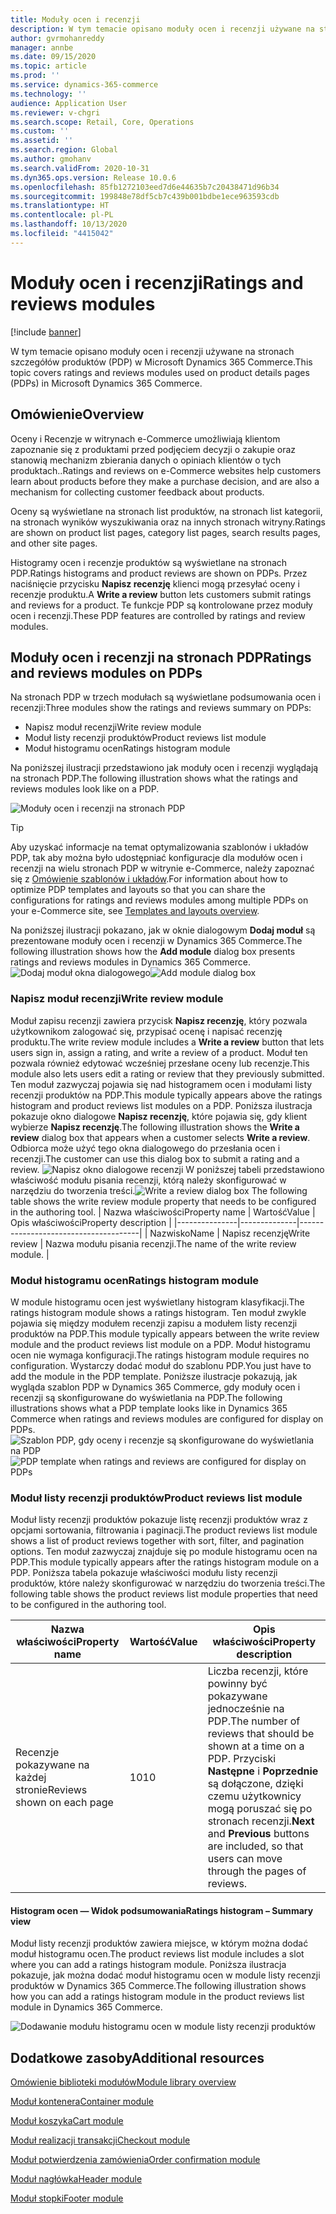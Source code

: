 ```yaml
---
title: Moduły ocen i recenzji
description: W tym temacie opisano moduły ocen i recenzji używane na stronach szczegółów produktów w Microsoft Dynamics 365 Commerce.
author: gvrmohanreddy
manager: annbe
ms.date: 09/15/2020
ms.topic: article
ms.prod: ''
ms.service: dynamics-365-commerce
ms.technology: ''
audience: Application User
ms.reviewer: v-chgri
ms.search.scope: Retail, Core, Operations
ms.custom: ''
ms.assetid: ''
ms.search.region: Global
ms.author: gmohanv
ms.search.validFrom: 2020-10-31
ms.dyn365.ops.version: Release 10.0.6
ms.openlocfilehash: 85fb1272103eed7d6e44635b7c20438471d96b34
ms.sourcegitcommit: 199848e78df5cb7c439b001bdbe1ece963593cdb
ms.translationtype: HT
ms.contentlocale: pl-PL
ms.lasthandoff: 10/13/2020
ms.locfileid: "4415042"
---
```

# <a name="ratings-and-reviews-modules"></a><span data-ttu-id="17365-103">Moduły ocen i recenzji</span><span class="sxs-lookup"><span data-stu-id="17365-103">Ratings and reviews modules</span></span>

[!include [banner](includes/banner.md)]

<span data-ttu-id="17365-104">W tym temacie opisano moduły ocen i recenzji używane na stronach szczegółów produktów (PDP) w Microsoft Dynamics 365 Commerce.</span><span class="sxs-lookup"><span data-stu-id="17365-104">This topic covers ratings and reviews modules used on product details pages (PDPs) in Microsoft Dynamics 365 Commerce.</span></span>

## <a name="overview"></a><span data-ttu-id="17365-105">Omówienie</span><span class="sxs-lookup"><span data-stu-id="17365-105">Overview</span></span>

<span data-ttu-id="17365-106">Oceny i Recenzje w witrynach e-Commerce umożliwiają klientom zapoznanie się z produktami przed podjęciem decyzji o zakupie oraz stanowią mechanizm zbierania danych o opiniach klientów o tych produktach..</span><span class="sxs-lookup"><span data-stu-id="17365-106">Ratings and reviews on e-Commerce websites help customers learn about products before they make a purchase decision, and are also a mechanism for collecting customer feedback about products.</span></span> 

<span data-ttu-id="17365-107">Oceny są wyświetlane na stronach list produktów, na stronach list kategorii, na stronach wyników wyszukiwania oraz na innych stronach witryny.</span><span class="sxs-lookup"><span data-stu-id="17365-107">Ratings are shown on product list pages, category list pages, search results pages, and other site pages.</span></span> 

<span data-ttu-id="17365-108">Histogramy ocen i recenzje produktów są wyświetlane na stronach PDP.</span><span class="sxs-lookup"><span data-stu-id="17365-108">Ratings histograms and product reviews are shown on PDPs.</span></span> <span data-ttu-id="17365-109">Przez naciśnięcie przycisku **Napisz recenzję** klienci mogą przesyłać oceny i recenzje produktu.</span><span class="sxs-lookup"><span data-stu-id="17365-109">A **Write a review** button lets customers submit ratings and reviews for a product.</span></span> <span data-ttu-id="17365-110">Te funkcje PDP są kontrolowane przez moduły ocen i recenzji.</span><span class="sxs-lookup"><span data-stu-id="17365-110">These PDP features are controlled by ratings and review modules.</span></span>

## <a name="ratings-and-reviews-modules-on-pdps"></a><span data-ttu-id="17365-111">Moduły ocen i recenzji na stronach PDP</span><span class="sxs-lookup"><span data-stu-id="17365-111">Ratings and reviews modules on PDPs</span></span> 

<span data-ttu-id="17365-112">Na stronach PDP w trzech modułach są wyświetlane podsumowania ocen i recenzji:</span><span class="sxs-lookup"><span data-stu-id="17365-112">Three modules show the ratings and reviews summary on PDPs:</span></span>
- <span data-ttu-id="17365-113">Napisz moduł recenzji</span><span class="sxs-lookup"><span data-stu-id="17365-113">Write review module</span></span>
- <span data-ttu-id="17365-114">Moduł listy recenzji produktów</span><span class="sxs-lookup"><span data-stu-id="17365-114">Product reviews list module</span></span>
- <span data-ttu-id="17365-115">Moduł histogramu ocen</span><span class="sxs-lookup"><span data-stu-id="17365-115">Ratings histogram module</span></span>
 
<span data-ttu-id="17365-116">Na poniższej ilustracji przedstawiono jak moduły ocen i recenzji wyglądają na stronach PDP.</span><span class="sxs-lookup"><span data-stu-id="17365-116">The following illustration shows what the ratings and reviews modules look like on a PDP.</span></span>

![Moduły ocen i recenzji na stronach PDP](media/rnr-eCommerce-pdp-reviews-modules_design.png)

> [!TIP] 
> <span data-ttu-id="17365-118">Aby uzyskać informacje na temat optymalizowania szablonów i układów PDP, tak aby można było udostępniać konfiguracje dla modułów ocen i recenzji na wielu stronach PDP w witrynie e-Commerce, należy zapoznać się z [Omówienie szablonów i układów](templates-layouts-overview.md).</span><span class="sxs-lookup"><span data-stu-id="17365-118">For information about how to optimize PDP templates and layouts so that you can share the configurations for ratings and reviews modules among multiple PDPs on your e-Commerce site, see [Templates and layouts overview](templates-layouts-overview.md).</span></span>

<span data-ttu-id="17365-119">Na poniższej ilustracji pokazano, jak w oknie dialogowym **Dodaj moduł** są prezentowane moduły ocen i recenzji w Dynamics 365 Commerce.</span><span class="sxs-lookup"><span data-stu-id="17365-119">The following illustration shows how the **Add module** dialog box presents ratings and reviews modules in Dynamics 365 Commerce.</span></span>
<span data-ttu-id="17365-120">![Dodaj moduł okna dialogowego](media/rnr-eCommerce-pdp-adding-rnr-modules.png)</span><span class="sxs-lookup"><span data-stu-id="17365-120">![Add module dialog box](media/rnr-eCommerce-pdp-adding-rnr-modules.png)</span></span>

### <a name="write-review-module"></a><span data-ttu-id="17365-121">Napisz moduł recenzji</span><span class="sxs-lookup"><span data-stu-id="17365-121">Write review module</span></span>

<span data-ttu-id="17365-122">Moduł zapisu recenzji zawiera przycisk **Napisz recenzję**, który pozwala użytkownikom zalogować się, przypisać ocenę i napisać recenzję produktu.</span><span class="sxs-lookup"><span data-stu-id="17365-122">The write review module includes a **Write a review** button that lets users sign in, assign a rating, and write a review of a product.</span></span> <span data-ttu-id="17365-123">Moduł ten pozwala również edytować wcześniej przesłane oceny lub recenzje.</span><span class="sxs-lookup"><span data-stu-id="17365-123">This module also lets users edit a rating or review that they previously submitted.</span></span> <span data-ttu-id="17365-124">Ten moduł zazwyczaj pojawia się nad histogramem ocen i modułami listy recenzji produktów na PDP.</span><span class="sxs-lookup"><span data-stu-id="17365-124">This module typically appears above the ratings histogram and product reviews list modules on a PDP.</span></span>
<span data-ttu-id="17365-125">Poniższa ilustracja pokazuje okno dialogowe **Napisz recenzję**, które pojawia się, gdy klient wybierze **Napisz recenzję**.</span><span class="sxs-lookup"><span data-stu-id="17365-125">The following illustration shows the **Write a review** dialog box that appears when a customer selects **Write a review**.</span></span> <span data-ttu-id="17365-126">Odbiorca może użyć tego okna dialogowego do przesłania ocen i recenzji.</span><span class="sxs-lookup"><span data-stu-id="17365-126">The customer can use this dialog box to submit a rating and a review.</span></span>
<span data-ttu-id="17365-127">![Napisz okno dialogowe recenzji](media/rnr-eCommerce-write-review-module.png) W poniższej tabeli przedstawiono właściwość modułu pisania recenzji, którą należy skonfigurować w narzędziu do tworzenia treści.</span><span class="sxs-lookup"><span data-stu-id="17365-127">![Write a review dialog box](media/rnr-eCommerce-write-review-module.png) The following table shows the write review module property that needs to be configured in the authoring tool.</span></span>
| <span data-ttu-id="17365-128">Nazwa właściwości</span><span class="sxs-lookup"><span data-stu-id="17365-128">Property name</span></span> | <span data-ttu-id="17365-129">Wartość</span><span class="sxs-lookup"><span data-stu-id="17365-129">Value</span></span>        | <span data-ttu-id="17365-130">Opis właściwości</span><span class="sxs-lookup"><span data-stu-id="17365-130">Property description</span></span>                 |
|---------------|--------------|--------------------------------------|
| <span data-ttu-id="17365-131">Nazwisko</span><span class="sxs-lookup"><span data-stu-id="17365-131">Name</span></span>          | <span data-ttu-id="17365-132">Napisz recenzję</span><span class="sxs-lookup"><span data-stu-id="17365-132">Write review</span></span> | <span data-ttu-id="17365-133">Nazwa modułu pisania recenzji.</span><span class="sxs-lookup"><span data-stu-id="17365-133">The name of the write review module.</span></span> |

### <a name="ratings-histogram-module"></a><span data-ttu-id="17365-134">Moduł histogramu ocen</span><span class="sxs-lookup"><span data-stu-id="17365-134">Ratings histogram module</span></span>

<span data-ttu-id="17365-135">W module histogramu ocen jest wyświetlany histogram klasyfikacji.</span><span class="sxs-lookup"><span data-stu-id="17365-135">The ratings histogram module shows a ratings histogram.</span></span> <span data-ttu-id="17365-136">Ten moduł zwykle pojawia się między modułem recenzji zapisu a modułem listy recenzji produktów na PDP.</span><span class="sxs-lookup"><span data-stu-id="17365-136">This module typically appears between the write review module and the product reviews list module on a PDP.</span></span>
<span data-ttu-id="17365-137">Moduł histogramu ocen nie wymaga konfiguracji.</span><span class="sxs-lookup"><span data-stu-id="17365-137">The ratings histogram module requires no configuration.</span></span> <span data-ttu-id="17365-138">Wystarczy dodać moduł do szablonu PDP.</span><span class="sxs-lookup"><span data-stu-id="17365-138">You just have to add the module in the PDP template.</span></span> <span data-ttu-id="17365-139">Poniższe ilustracje pokazują, jak wygląda szablon PDP w Dynamics 365 Commerce, gdy moduły ocen i recenzji są skonfigurowane do wyświetlania na PDP.</span><span class="sxs-lookup"><span data-stu-id="17365-139">The following illustrations shows what a PDP template looks like in Dynamics 365 Commerce when ratings and reviews modules are configured for display on PDPs.</span></span>
<span data-ttu-id="17365-140">![Szablon PDP, gdy oceny i recenzje są skonfigurowane do wyświetlania na PDP](media/rnr-eCommerce-pdp-reviews-modules.png)</span><span class="sxs-lookup"><span data-stu-id="17365-140">![PDP template when ratings and reviews are configured for display on PDPs](media/rnr-eCommerce-pdp-reviews-modules.png)</span></span>

### <a name="product-reviews-list-module"></a><span data-ttu-id="17365-141">Moduł listy recenzji produktów</span><span class="sxs-lookup"><span data-stu-id="17365-141">Product reviews list module</span></span>

<span data-ttu-id="17365-142">Moduł listy recenzji produktów pokazuje listę recenzji produktów wraz z opcjami sortowania, filtrowania i paginacji.</span><span class="sxs-lookup"><span data-stu-id="17365-142">The product reviews list module shows a list of product reviews together with sort, filter, and pagination options.</span></span> <span data-ttu-id="17365-143">Ten moduł zazwyczaj znajduje się po module histogramu ocen na PDP.</span><span class="sxs-lookup"><span data-stu-id="17365-143">This module typically appears after the ratings histogram module on a PDP.</span></span>
<span data-ttu-id="17365-144">Poniższa tabela pokazuje właściwości modułu listy recenzji produktów, które należy skonfigurować w narzędziu do tworzenia treści.</span><span class="sxs-lookup"><span data-stu-id="17365-144">The following table shows the product reviews list module properties that need to be configured in the authoring tool.</span></span>

| <span data-ttu-id="17365-145">Nazwa właściwości</span><span class="sxs-lookup"><span data-stu-id="17365-145">Property name</span></span>              | <span data-ttu-id="17365-146">Wartość</span><span class="sxs-lookup"><span data-stu-id="17365-146">Value</span></span> | <span data-ttu-id="17365-147">Opis właściwości</span><span class="sxs-lookup"><span data-stu-id="17365-147">Property description</span></span> |
|----------------------------|-------| ---------------------|
| <span data-ttu-id="17365-148">Recenzje pokazywane na każdej stronie</span><span class="sxs-lookup"><span data-stu-id="17365-148">Reviews shown on each page</span></span> | <span data-ttu-id="17365-149">10</span><span class="sxs-lookup"><span data-stu-id="17365-149">10</span></span>    | <span data-ttu-id="17365-150">Liczba recenzji, które powinny być pokazywane jednocześnie na PDP.</span><span class="sxs-lookup"><span data-stu-id="17365-150">The number of reviews that should be shown at a time on a PDP.</span></span> <span data-ttu-id="17365-151">Przyciski **Następne** i **Poprzednie** są dołączone, dzięki czemu użytkownicy mogą poruszać się po stronach recenzji.</span><span class="sxs-lookup"><span data-stu-id="17365-151">**Next** and **Previous** buttons are included, so that users can move through the pages of reviews.</span></span> |

#### <a name="ratings-histogram--summary-view"></a><span data-ttu-id="17365-152">Histogram ocen — Widok podsumowania</span><span class="sxs-lookup"><span data-stu-id="17365-152">Ratings histogram – Summary view</span></span>

<span data-ttu-id="17365-153">Moduł listy recenzji produktów zawiera miejsce, w którym można dodać moduł histogramu ocen.</span><span class="sxs-lookup"><span data-stu-id="17365-153">The product reviews list module includes a slot where you can add a ratings histogram module.</span></span> <span data-ttu-id="17365-154">Poniższa ilustracja pokazuje, jak można dodać moduł histogramu ocen w module listy recenzji produktów w Dynamics 365 Commerce.</span><span class="sxs-lookup"><span data-stu-id="17365-154">The following illustration shows how you can add a ratings histogram module in the product reviews list module in Dynamics 365 Commerce.</span></span>

![Dodawanie modułu histogramu ocen w module listy recenzji produktów](media/rnr-eCommerce-pdp-rating-histogram-summary.png)

## <a name="additional-resources"></a><span data-ttu-id="17365-156">Dodatkowe zasoby</span><span class="sxs-lookup"><span data-stu-id="17365-156">Additional resources</span></span>

[<span data-ttu-id="17365-157">Omówienie biblioteki modułów</span><span class="sxs-lookup"><span data-stu-id="17365-157">Module library overview</span></span>](starter-kit-overview.md)

[<span data-ttu-id="17365-158">Moduł kontenera</span><span class="sxs-lookup"><span data-stu-id="17365-158">Container module</span></span>](add-container-module.md)

[<span data-ttu-id="17365-159">Moduł koszyka</span><span class="sxs-lookup"><span data-stu-id="17365-159">Cart module</span></span>](add-cart-module.md)

[<span data-ttu-id="17365-160">Moduł realizacji transakcji</span><span class="sxs-lookup"><span data-stu-id="17365-160">Checkout module</span></span>](add-checkout-module.md)

[<span data-ttu-id="17365-161">Moduł potwierdzenia zamówienia</span><span class="sxs-lookup"><span data-stu-id="17365-161">Order confirmation module</span></span>](order-confirmation-module.md)

[<span data-ttu-id="17365-162">Moduł nagłówka</span><span class="sxs-lookup"><span data-stu-id="17365-162">Header module</span></span>](author-header-module.md)

[<span data-ttu-id="17365-163">Moduł stopki</span><span class="sxs-lookup"><span data-stu-id="17365-163">Footer module</span></span>](author-footer-module.md)
